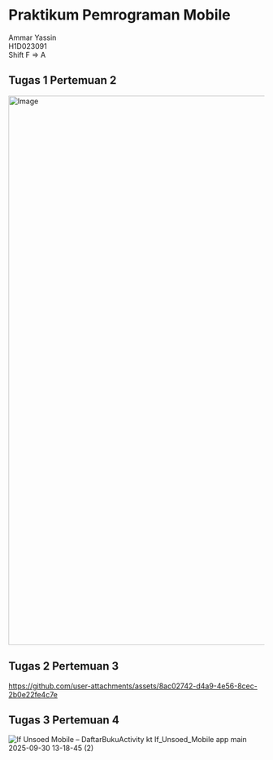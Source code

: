 # Praktikum Pemrograman Mobile

Ammar Yassin <br>
H1D023091 <br>
Shift F => A <br>

## Tugas 1 Pertemuan 2 <br>
<img width="1920" height="1080" alt="Image" src="https://github.com/user-attachments/assets/58cb9006-319f-40ed-8162-8195b7f7048b" />

## Tugas 2 Pertemuan 3 <br>
https://github.com/user-attachments/assets/8ac02742-d4a9-4e56-8cec-2b0e22fe4c7e

## Tugas 3 Pertemuan 4
![If Unsoed Mobile – DaftarBukuActivity kt  If_Unsoed_Mobile app main  2025-09-30 13-18-45 (2)](https://github.com/user-attachments/assets/bf73e1c2-e5f8-4ce0-8341-f5907d085fc4)








